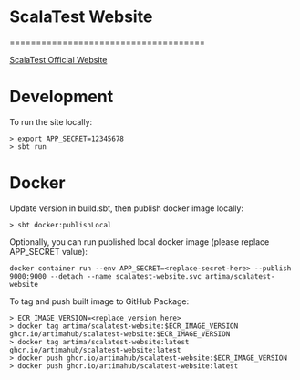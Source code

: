 # ScalaTest Website
=====================================

[ScalaTest Official Website](https://www.scalatest.org) 

# Development

To run the site locally: 

```
> export APP_SECRET=12345678
> sbt run
```

# Docker

Update version in build.sbt, then publish docker image locally: 

```
> sbt docker:publishLocal
```

Optionally, you can run published local docker image (please replace APP_SECRET value): 

```
docker container run --env APP_SECRET=<replace-secret-here> --publish 9000:9000 --detach --name scalatest-website.svc artima/scalatest-website
```

To tag and push built image to GitHub Package:

```
> ECR_IMAGE_VERSION=<replace_version_here>
> docker tag artima/scalatest-website:$ECR_IMAGE_VERSION ghcr.io/artimahub/scalatest-website:$ECR_IMAGE_VERSION
> docker tag artima/scalatest-website:latest ghcr.io/artimahub/scalatest-website:latest
> docker push ghcr.io/artimahub/scalatest-website:$ECR_IMAGE_VERSION
> docker push ghcr.io/artimahub/scalatest-website:latest
```